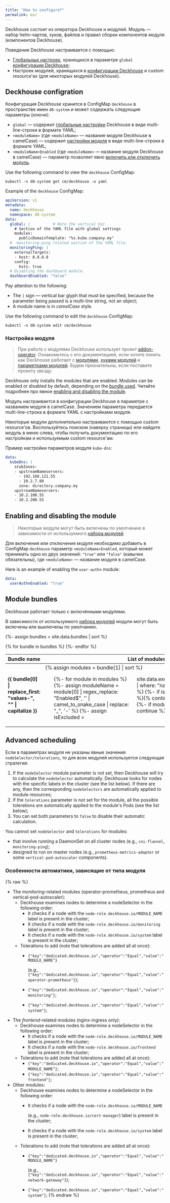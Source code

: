 ```yaml
---
title: "How to configure?"
permalink: en/
---
```


Deckhouse состоит из оператора Deckhouse и модулей. Модуль — набор helm-чартов, хуков, файлов и правил сборки компонентов модуля (компонентов Deckhouse).

Поведение Deckhouse настраивается с помощью:
- [Глобальных настроек](deckhouse-configure-global.html#параметры), хранящихся в параметре `global` [конфигурации Deckhouse](#конфигурация-deckhouse);
- Настроек модулей, хранящихся в [конфигурации Deckhouse](#конфигурация-deckhouse) и custom resource'ах (для некоторых модулей Deckhouse).

## Deckhouse configration

Конфигурация Deckhouse хранится в ConfigMap `deckhouse` в пространстве имен `d8-system` и может содержать следующие параметры (ключи):
- `global` —  содержит [глобальные настройки](deckhouse-configure-global.html) Deckhouse в виде multi-line-строки в формате YAML;
- `<moduleName>` (где `<moduleName>` — название модуля Deckhouse в camelCase) — содержит [настройки модуля](#настройка-модуля) в виде multi-line-строки в формате YAML;
- `<moduleName>Enabled` (где `<moduleName>` — название модуля Deckhouse в camelCase) — параметр позволяет явно [включить или отключить модуль](#включение-и-отключение-модуля).

Use the following command to view the `deckhouse` ConfigMap:

```shell
kubectl -n d8-system get cm/deckhouse -o yaml
```

Example of the `deckhouse` ConfigMap:
```yaml
apiVersion: v1
metadata:
  name: deckhouse
  namespace: d8-system
data:
  global: |          # Note the vertical bar.
    # Section of the YAML file with global settings
    modules:
      publicDomainTemplate: "%s.kube.company.my"
  #  monitoring-ping related section of the YAML file.
  monitoringPing: |
    externalTargets:
    - host: 8.8.8.8
    config:
      hsts: true
  # Disabling the dashboard module.
  dashboardEnabled: "false"
```

Pay attention to the following:
- The `|` sign — vertical bar glyph that must be specified, because the parameter being passed is a multi-line string, not an object;
- A module name is in *camelCase* style.

Use the following command to edit the `deckhouse` ConfigMap:

```shell
kubectl -n d8-system edit cm/deckhouse
```

### Настройка модуля

> При работе с модулями Deckhouse использует проект [addon-operator](https://github.com/flant/addon-operator/). Ознакомьтесь с его документацией, если хотите понять как Deckhouse работает с [модулями](https://github.com/flant/addon-operator/blob/main/MODULES.md), [хуками модулей](https://github.com/flant/addon-operator/blob/main/HOOKS.md) и [параметрами модулей](https://github.com/flant/addon-operator/blob/main/VALUES.md). Будем признательны, если поставите проекту *звезду*.

Deckhouse only installs the modules that are enabled. Modules can be enabled or disabled by default, depending on the [bundle used](./modules/020-deckhouse/configuration.html#parameters-bundle). Читайте подробнее про явное [enabling and disabling the module](#enabling-and-disabling-the-module).

Модуль настраивается в конфигурации Deckhouse в параметре с названием модуля в camelCase. Значением параметра передается multi-line-строка в формате YAML с настройками модуля.

Некоторые модули дополнительно настраиваются с помощью custom resource'ов. Воспользуйтесь поиском (наверху страницы) или найдите модуль в меню слева, чтобы получить документацию по его настройкам и используемым custom resource'ам.

Пример настройки параметров модуля `kube-dns`:
```yaml
data:
  kubeDns: |
    stubZones:
    - upstreamNameservers:
      - 192.168.121.55
      - 10.2.7.80
      zone: directory.company.my
    upstreamNameservers:
    - 10.2.100.55
    - 10.2.200.55
```

## Enabling and disabling the module

> Некоторые модули могут быть включены по умолчанию в зависимости от используемого [набора модулей](#module-bundles).

Для включения или отключения модуля необходимо добавить в ConfigMap `deckhouse` параметр `<moduleName>Enabled`, который может принимать одно из двух значений: `"true"` или `"false"` (кавычки обязательны), где `<moduleName>` — название модуля в camelCase.

Here is an example of enabling the `user-authn` module:
```yaml
data:
  userAuthnEnabled: "true"
```

## Module bundles

Deckhouse работает только с включёнными модулями.

В зависимости от используемого [набора модулей](./modules/020-deckhouse/configuration.html#parameters-bundle) модули могут быть включены или выключены по умолчанию.

{%- assign bundles = site.data.bundles | sort %}
<table>
<thead>
<tr><th>Bundle name</th><th>List of modules, enabled by default</th></tr></thead>
<tbody>
{% for bundle in bundles %}
<tr>
<td><strong>{{ bundle[0] |  replace_first: "values-", "" | capitalize }}</strong></td>
<td>{% assign modules = bundle[1] | sort %}
<ul style="columns: 3">
{%- for module in modules %}
{%- assign moduleName = module[0] | regex_replace: "Enabled$", '' | camel_to_snake_case | replace: "_", '-' %}
{%- assign isExcluded = site.data.exclude.module_names | where: "name", moduleName %}
{%- if isExcluded.size > 0 %}{% continue %}{% endif %} 
{%- if module[1] != true %}{% continue %}{% endif %}
<li>
{{ module[0] | regex_replace: "Enabled$", '' | camel_to_snake_case | replace: "_", '-' }}</li>
{%- endfor %}
</ul>
</td>
</tr>
{%- endfor %}
</tbody>
</table>

## Advanced scheduling

Если в параметрах модуля не указаны явные значения `nodeSelector/tolerations`, то для всех модулей используется следующая стратегия:
1. If the `nodeSelector` module parameter is not set, then Deckhouse will try to calculate the `nodeSelector` automatically. Deckhouse looks for nodes with the specific labels in the cluster  (see the list below). If there are any, then the corresponding `nodeSelectors` are automatically applied to module resources;
1. If the `tolerations` parameter is not set for the module, all the possible tolerations are automatically applied to the module's Pods (see the list below);
1. You can set both parameters to `false` to disable their automatic calculation.

You cannot set `nodeSelector` and `tolerations` for modules:
- that involve running a DaemonSet on all cluster nodes (e.g., `cni-flannel`, `monitoring-ping`);
- designed to run on master nodes (e.g., `prometheus-metrics-adapter` or some `vertical-pod-autoscaler` components).

### Особенности автоматики, зависящие от типа модуля
{% raw %}
* The *monitoring*-related modules (operator-prometheus, prometheus and vertical-pod-autoscaler):
  * Deckhouse examines nodes to determine a nodeSelector in the following order:
    * It checks if a node with the <code>node-role.deckhouse.io/MODULE_NAME</code> label is present in the cluster;
    * It checks if a node with the <code>node-role.deckhouse.io/monitoring</code> label is present in the cluster;
    * It checks if a node with the <code>node-role.deckhouse.io/system</code> label is present in the cluster;
  * Tolerations to add (note that tolerations are added all at once):
    * <code>{"key":"dedicated.deckhouse.io","operator":"Equal","value":"MODULE_NAME"}</code>

      (e.g., <code>{"key":"dedicated.deckhouse.io","operator":"Equal","value":"operator-prometheus"}</code>);
    * <code>{"key":"dedicated.deckhouse.io","operator":"Equal","value":"monitoring"}</code>;
    * <code>{"key":"dedicated.deckhouse.io","operator":"Equal","value":"system"}</code>;
* The *frontend*-related modules (nginx-ingress only):
    * Deckhouse examines nodes to determine a nodeSelector in the following order:
        * It checks if a node with the <code>node-role.deckhouse.io/MODULE_NAME</code> label is present in the cluster;
        * It checks if a node with the <code>node-role.deckhouse.io/frontend</code> label is present in the cluster;
    * Tolerations to add (note that tolerations are added all at once):
        * <code>{"key":"dedicated.deckhouse.io","operator":"Equal","value":"MODULE_NAME"}</code>;
        * <code>{"key":"dedicated.deckhouse.io","operator":"Equal","value":"frontend"}</code>;
* Other modules:
    * Deckhouse examines nodes to determine a nodeSelector in the following order:
        * It checks if a node with the <code>node-role.deckhouse.io/MODULE_NAME</code> 
        
          (e.g., <code>node-role.deckhouse.io/cert-manager</code>) label is present in the cluster;
        * It checks if a node with the <code>node-role.deckhouse.io/system</code> label is present in the cluster;
    * Tolerations to add (note that tolerations are added all at once):
        * <code>{"key":"dedicated.deckhouse.io","operator":"Equal","value":"MODULE_NAME"}</code> 
        
          (e.g., <code>{"key":"dedicated.deckhouse.io","operator":"Equal","value":"network-gateway"}</code>);
        * <code>{"key":"dedicated.deckhouse.io","operator":"Equal","value":"system"}</code>;
{% endraw %}

